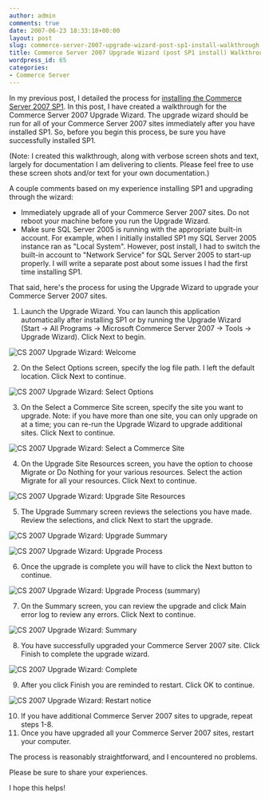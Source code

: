 ```yaml
---
author: admin
comments: true
date: 2007-06-23 18:33:18+00:00
layout: post
slug: commerce-server-2007-upgrade-wizard-post-sp1-install-walkthrough
title: Commerce Server 2007 Upgrade Wizard (post SP1 install) Walkthrough
wordpress_id: 65
categories:
- Commerce Server
---
```


In my previous post, I detailed the process for [installing the Commerce Server 2007 SP1](http://www.wadewegner.com/PermaLink,guid,3e9bb1c9-4c0f-4468-af92-68ecf4db73d7.aspx). In this post, I have created a walkthrough for the Commerce Server 2007 Upgrade Wizard. The upgrade wizard should be run for all of your Commerce Server 2007 sites immediately after you have installed SP1. So, before you begin this process, be sure you have successfully installed SP1.

(Note: I created this walkthrough, along with verbose screen shots and text, largely for documentation I am delivering to clients. Please feel free to use these screen shots and/or text for your own documentation.)

A couple comments based on my experience installing SP1 and upgrading through the wizard:

  * Immediately upgrade all of your Commerce Server 2007 sites. Do not reboot your machine before you run the Upgrade Wizard.  
  * Make sure SQL Server 2005 is running with the appropriate built-in account. For example, when I initially installed SP1 my SQL Server 2005 instance ran as "Local System". However, post install, I had to switch the built-in account to "Network Service" for SQL Server 2005 to start-up properly. I will write a separate post about some issues I had the first time installing SP1.

That said, here's the process for using the Upgrade Wizard to upgrade your Commerce Server 2007 sites.

  1. Launch the Upgrade Wizard. You can launch this application automatically after installing SP1 or by running the Upgrade Wizard (Start -> All Programs -> Microsoft Commerce Server 2007 -> Tools -> Upgrade Wizard). Click Next to begin.  
  
![CS 2007 Upgrade Wizard: Welcome](http://images.wadewegner.com/wordpress/content/binary/WindowsLiveWriter/8f31dba0b1b5_A611/Upgrade1_1.gif)   

  2. On the Select Options screen, specify the log file path. I left the default location. Click Next to continue.  
  
![CS 2007 Upgrade Wizard: Select Options](http://images.wadewegner.com/wordpress/content/binary/WindowsLiveWriter/8f31dba0b1b5_A611/Upgrade2_1.gif)   

  3. On the Select a Commerce Site screen, specify the site you want to upgrade. Note: if you have more than one site, you can only upgrade on at a time; you can re-run the Upgrade Wizard to upgrade additional sites. Click Next to continue.  
  
![CS 2007 Upgrade Wizard: Select a Commerce Site](http://images.wadewegner.com/wordpress/content/binary/WindowsLiveWriter/8f31dba0b1b5_A611/Upgrade3_1.gif)   

  4. On the Upgrade Site Resources screen, you have the option to choose Migrate or Do Nothing for your various resources. Select the action Migrate for all your resources. Click Next to continue.  
  
![CS 2007 Upgrade Wizard: Upgrade Site Resources](http://images.wadewegner.com/wordpress/content/binary/WindowsLiveWriter/8f31dba0b1b5_A611/Upgrade4_1.gif)   

  5. The Upgrade Summary screen reviews the selections you have made. Review the selections, and click Next to start the upgrade.  
  
![CS 2007 Upgrade Wizard: Upgrade Summary](http://images.wadewegner.com/wordpress/content/binary/WindowsLiveWriter/8f31dba0b1b5_A611/Upgrade6_1.gif)  
  
![CS 2007 Upgrade Wizard: Upgrade Process](http://images.wadewegner.com/wordpress/content/binary/WindowsLiveWriter/8f31dba0b1b5_A611/Upgrade7_1.gif)  

  6. Once the upgrade is complete you will have to click the Next button to continue.  
  
![CS 2007 Upgrade Wizard: Upgrade Process (summary)](http://images.wadewegner.com/wordpress/content/binary/WindowsLiveWriter/8f31dba0b1b5_A611/Upgrade8_1.gif)   

  7. On the Summary screen, you can review the upgrade and click Main error log to review any errors. Click Next to continue.  
  
![CS 2007 Upgrade Wizard: Summary](http://images.wadewegner.com/wordpress/content/binary/WindowsLiveWriter/8f31dba0b1b5_A611/Upgrade9_1.gif)   

  8. You have successfully upgraded your Commerce Server 2007 site. Click Finish to complete the upgrade wizard.  
  
![CS 2007 Upgrade Wizard: Complete](http://images.wadewegner.com/wordpress/content/binary/WindowsLiveWriter/8f31dba0b1b5_A611/Upgrade10_1.gif)   

  9. After you click Finish you are reminded to restart. Click OK to continue.  
  
![CS 2007 Upgrade Wizard: Restart notice](http://images.wadewegner.com/wordpress/content/binary/WindowsLiveWriter/8f31dba0b1b5_A611/Upgrade11_1.gif)  

  10. If you have additional Commerce Server 2007 sites to upgrade, repeat steps 1-8.
  11. Once you have upgraded all your Commerce Server 2007 sites, restart your computer.

The process is reasonably straightforward, and I encountered no problems.

Please be sure to share your experiences.

I hope this helps!
